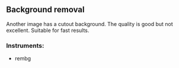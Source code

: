 ## Background removal

Another image has a cutout background. The quality is good but not excellent. 
Suitable for fast results.


### Instruments:
- rembg